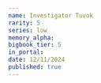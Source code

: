 ```yaml
---
name: Investigator Tuvok
rarity: 5
series: low
memory_alpha:
bigbook_tier: 5
in_portal:
date: 12/11/2024
published: true
---
```



